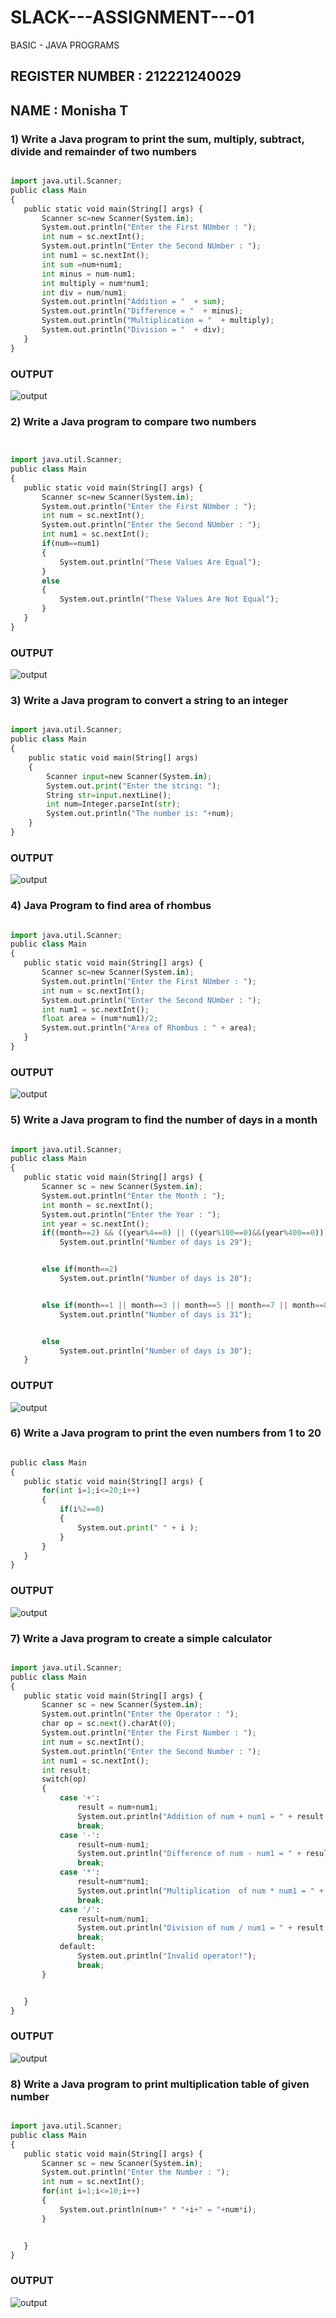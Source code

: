 # SLACK---ASSIGNMENT---01
BASIC - JAVA PROGRAMS

## REGISTER NUMBER : 212221240029
## NAME : Monisha T

### 1) Write a Java program to print the sum, multiply, subtract, divide and remainder of two numbers

```python

import java.util.Scanner;
public class Main
{
   public static void main(String[] args) {
       Scanner sc=new Scanner(System.in);
       System.out.println("Enter the First NUmber : ");
       int num = sc.nextInt();
       System.out.println("Enter the Second NUmber : ");
       int num1 = sc.nextInt();
       int sum =num+num1;
       int minus = num-num1;
       int multiply = num*num1;
       int div = num/num1;
       System.out.println("Addition = "  + sum);
       System.out.println("Difference = "  + minus);
       System.out.println("Multiplication = "  + multiply);
       System.out.println("Division = "  + div);
   }
}

```
### OUTPUT
![output](./1.png)

### 2) Write a Java program to compare two numbers

```python


import java.util.Scanner;
public class Main
{
   public static void main(String[] args) {
       Scanner sc=new Scanner(System.in);
       System.out.println("Enter the First NUmber : ");
       int num = sc.nextInt();
       System.out.println("Enter the Second NUmber : ");
       int num1 = sc.nextInt();
       if(num==num1)
       {
           System.out.println("These Values Are Equal");
       }
       else
       {
           System.out.println("These Values Are Not Equal");
       }
   }
}

```
### OUTPUT
![output](./2.png)


### 3) Write a Java program to convert a string to an integer

```python

import java.util.Scanner;
public class Main
{
    public static void main(String[] args)
    {
        Scanner input=new Scanner(System.in);
        System.out.print("Enter the string: ");
        String str=input.nextLine();
        int num=Integer.parseInt(str);
        System.out.println("The number is: "+num);
    }
}

```
### OUTPUT

![output](./3.png)


### 4) Java Program to find area of rhombus

```python

import java.util.Scanner;
public class Main
{
   public static void main(String[] args) {
       Scanner sc=new Scanner(System.in);
       System.out.println("Enter the First NUmber : ");
       int num = sc.nextInt();
       System.out.println("Enter the Second NUmber : ");
       int num1 = sc.nextInt();
       float area = (num*num1)/2;
       System.out.println("Area of Rhombus : " + area);
   }
}

```

### OUTPUT
![output](./4.png)


### 5) Write a Java program to find the number of days in a month

```python

import java.util.Scanner;
public class Main
{
   public static void main(String[] args) {
       Scanner sc = new Scanner(System.in);
       System.out.println("Enter the Month : ");
       int month = sc.nextInt();
       System.out.println("Enter the Year : ");
       int year = sc.nextInt();
       if((month==2) && ((year%4==0) || ((year%100==0)&&(year%400==0))))
           System.out.println("Number of days is 29");


       else if(month==2)
           System.out.println("Number of days is 28");


       else if(month==1 || month==3 || month==5 || month==7 || month==8 || month==10 || month==12)
           System.out.println("Number of days is 31");


       else
           System.out.println("Number of days is 30");
   }

```
### OUTPUT
![output](./5.png)


### 6) Write a Java program to print the even numbers from 1 to 20

```python

public class Main
{
   public static void main(String[] args) {
       for(int i=1;i<=20;i++)
       {
           if(i%2==0)
           {
               System.out.print(" " + i );
           }
       }
   }
}

```
### OUTPUT
![output](./6.png)


### 7)  Write a Java program to create a simple calculator

```python

import java.util.Scanner;
public class Main
{
   public static void main(String[] args) {
       Scanner sc = new Scanner(System.in);
       System.out.println("Enter the Operator : ");
       char op = sc.next().charAt(0);
       System.out.println("Enter the First Number : ");
       int num = sc.nextInt();
       System.out.println("Enter the Second Number : ");
       int num1 = sc.nextInt();
       int result;
       switch(op)
       {
           case '+':
               result = num+num1;
               System.out.println("Addition of num + num1 = " + result );
               break;
           case '-':
               result=num-num1;
               System.out.println("Difference of num - num1 = " + result );
               break;
           case '*':
               result=num*num1;
               System.out.println("Multiplication  of num * num1 = " + result );
               break;
           case '/':
               result=num/num1;
               System.out.println("Division of num / num1 = " + result );
               break;
           default:
               System.out.println("Invalid operator!");
               break;
       }


   }
}

```
### OUTPUT
![output](./7.png)


### 8) Write a Java program to print multiplication table of given number

```python

import java.util.Scanner;
public class Main
{
   public static void main(String[] args) {
       Scanner sc = new Scanner(System.in);
       System.out.println("Enter the Number : ");
       int num = sc.nextInt();
       for(int i=1;i<=10;i++)
       {
           System.out.println(num+" * "+i+" = "+num*i);
       }


   }
}

```
### OUTPUT
![output](./8.png)

